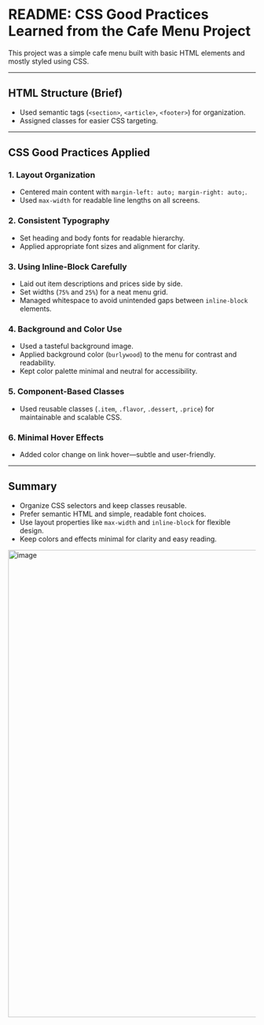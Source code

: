 # README: CSS Good Practices Learned from the Cafe Menu Project

This project was a simple cafe menu built with basic HTML elements and mostly styled using CSS.

---

## HTML Structure (Brief)

- Used semantic tags (`<section>`, `<article>`, `<footer>`) for organization.
- Assigned classes for easier CSS targeting.

---

## CSS Good Practices Applied

### 1. Layout Organization  
- Centered main content with `margin-left: auto; margin-right: auto;`.
- Used `max-width` for readable line lengths on all screens.

### 2. Consistent Typography  
- Set heading and body fonts for readable hierarchy.
- Applied appropriate font sizes and alignment for clarity.

### 3. Using Inline-Block Carefully  
- Laid out item descriptions and prices side by side.
- Set widths (`75%` and `25%`) for a neat menu grid.
- Managed whitespace to avoid unintended gaps between `inline-block` elements.

### 4. Background and Color Use  
- Used a tasteful background image.
- Applied background color (`burlywood`) to the menu for contrast and readability.
- Kept color palette minimal and neutral for accessibility.

### 5. Component-Based Classes  
- Used reusable classes (`.item`, `.flavor`, `.dessert`, `.price`) for maintainable and scalable CSS.

### 6. Minimal Hover Effects  
- Added color change on link hover—subtle and user-friendly.

---

## Summary

- Organize CSS selectors and keep classes reusable.
- Prefer semantic HTML and simple, readable font choices.
- Use layout properties like `max-width` and `inline-block` for flexible design.
- Keep colors and effects minimal for clarity and easy reading.
<img width="1918" height="952" alt="image" src="https://github.com/user-attachments/assets/eb7c653b-085b-4d79-aeb3-3930a091f39c" />

